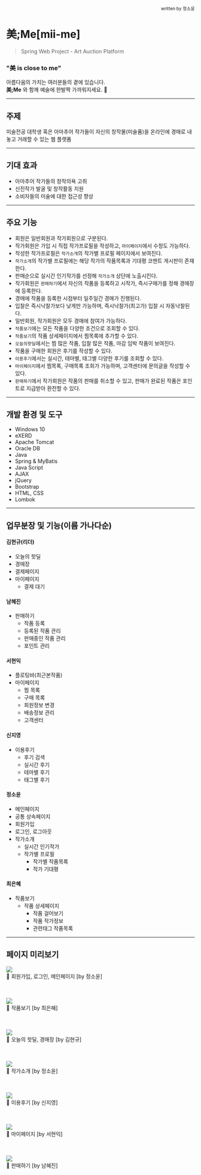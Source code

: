 <div style="text-align: right"><sub>written by 정소윤</sub></div>

美;Me[mii-me]
=============
>Spring Web Project - Art Auction Platform
### "美 is close to me"
아름다움의 가치는 여러분들의 곁에 있습니다.<br>
**美;Me** 와 함께 예술에 한발짝 가까워지세요. 🎨

---

## 주제
미술전공 대학생 혹은 아마추어 작가들이 자신의 창작물(미술품)을 온라인에 경매로 내놓고 거래할 수 있는 웹 플랫폼

---

## 기대 효과
* 아마추어 작가들의 창작의욕 고취
* 신진작가 발굴 및 창작활동 지원
* 소비자들의 미술에 대한 접근성 향상

---

## 주요 기능
* 회원은 일반회원과 작가회원으로 구분된다.
* 작가회원은 가입 시 직접 작가프로필을 작성하고, `마이페이지`에서 수정도 가능하다.
* 작성한 작가프로필은 `작가소개`의 작가별 프로필 페이지에서 보여진다.
* `작가소개`의 작가별 프로필에는 해당 작가의 작품목록과 기대평 코멘트 게시판이 존재한다.
* 판매순으로 실시간 인기작가를 선정해 `작가소개` 상단에 노출시킨다.
* 작가회원은 `판매하기`에서 자신의 작품을 등록하고 시작가, 즉시구매가를 정해 경매장에 등록한다.
* 경매에 작품을 등록한 시점부터 일주일간 경매가 진행된다.
* 입찰은 즉시낙찰가보다 낮게만 가능하며, 즉시낙찰가(최고가) 입찰 시 자동낙찰된다.
* 일반회원, 작가회원은 모두 경매에 참여가 가능하다.
* `작품보기`에는 모든 작품을 다양한 조건으로 조회할 수 있다.
* `작품보기`의 작품 상세페이지에서 찜목록에 추가할 수 있다.
* `오늘의핫딜`에서는 찜 많은 작품, 입찰 많은 작품, 마감 임박 작품이 보여진다.
* 작품을 구매한 회원은 후기를 작성할 수 있다.
* `이용후기`에서는 실시간, 테마별, 태그별 다양한 후기를 조회할 수 있다.
* `마이페이지`에서 찜목록, 구매목록 조회가 가능하며, 고객센터에 문의글을 작성할 수 있다.
* `판매하기`에서 작가회원은 작품의 판매를 취소할 수 있고, 판매가 완료된 작품은 포인트로 지급받아 환전할 수 있다.

---

## 개발 환경 및 도구
* Windows 10
* eXERD
* Apache Tomcat
* Oracle DB
* Java
* Spring & MyBatis
* Java Script
* AJAX
* jQuery
* Bootstrap
* HTML, CSS
* Lombok

---

## 업무분장 및 기능(이름 가나다순)

#### 김현규(리더)
- 오늘의 핫딜
- 경매장
- 결제페이지
- 마이페이지
  - 결제 대기
 
#### 남혜진
- 판매하기
  - 작품 등록
  - 등록된 작품 관리
  - 판매중인 작품 관리
  - 포인트 관리

#### 서현익
- 플로팅바(최근본작품)
- 마이페이지
  - 찜 목록
  - 구매 목록
  - 회원정보 변경
  - 배송정보 관리
  - 고객센터

#### 신지영
- 이용후기
  - 후기 검색
  - 실시간 후기
  - 테마별 후기
  - 태그별 후기
 
#### 정소윤
- 메인페이지
- 공통 상속페이지
- 회원가입
- 로그인, 로그아웃
- 작가소개
  - 실시간 인기작가
  - 작가별 프로필
    - 작가별 작품목록
    - 작가 기대평

#### 최은혜
- 작품보기
  - 작품 상세페이지
    - 작품 걸어보기
    - 작품 작가정보
    - 관련태그 작품목록

---

## 페이지 미리보기

<img src="https://user-images.githubusercontent.com/80728433/113713680-9508db80-9722-11eb-97cf-25041eb8ff00.gif"></img><br/>
🔼 회원가입, 로그인, 메인페이지 [by 정소윤]
<br/><br/><br/>

<img src="https://user-images.githubusercontent.com/80728433/113713689-96d29f00-9722-11eb-9456-5c98a1f19e52.gif"></img><br/>
🔼 작품보기 [by 최은혜]
<br/><br/><br/>

<img src="https://user-images.githubusercontent.com/80728433/113713701-9a662600-9722-11eb-8a2e-1a1b89b86119.gif"></img><br/>
🔼 오늘의 핫딜, 경매장 [by 김현규]
<br/><br/><br/>

<img src="https://user-images.githubusercontent.com/80728433/113713706-9b975300-9722-11eb-896b-4c65ff2b8c39.gif"></img><br/>
🔼 작가소개 [by 정소윤]
<br/><br/><br/>

<img src="https://user-images.githubusercontent.com/80728433/113713728-a05c0700-9722-11eb-9f7e-bc804bc46961.gif"></img><br/>
🔼 이용후기 [by 신지영]
<br/><br/><br/>

<img src="https://user-images.githubusercontent.com/80728433/113713752-a651e800-9722-11eb-8cf6-1ccdb3b11a55.gif"></img><br/>
🔼 마이페이지 [by 서현익]
<br/><br/><br/>

<img src="https://user-images.githubusercontent.com/80728433/113713758-a7831500-9722-11eb-9d38-1ac9f734f728.gif"></img><br/>
🔼 판매하기 [by 남혜진]
<br/><br/><br/>
